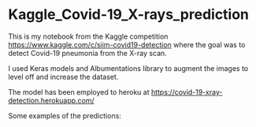 # Kaggle_Covid-19_X-rays_prediction

This is my notebook from the Kaggle competition https://www.kaggle.com/c/siim-covid19-detection 
where the goal was to detect Covid-19 pneumonia from the X-ray scan.

I used Keras models and Albumentations library to augment the images to level off and increase the dataset.

The model has been employed to heroku at https://covid-19-xray-detection.herokuapp.com/

Some examples of the predictions:


